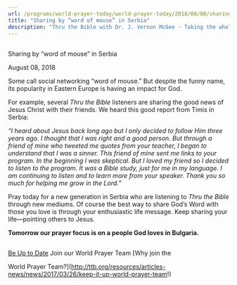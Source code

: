```yaml
---
url: /programs/world-prayer-today/world-prayer-today/2018/08/08/sharing-by-word-of-mouse-in-serbia
title: "Sharing by “word of mouse” in Serbia"
description: "Thru the Bible with Dr. J. Vernon McGee - Taking the whole Word to the whole world"
---
```







## 
 Sharing by “word of mouse” in Serbia


August 08, 2018




Some call social networking “word of mouse.” But despite the funny name, its popularity in Eastern Europe is having an impact for God. 


For example, several *Thru the Bible* listeners are sharing the good news of Jesus Christ with their friends. We heard this good report from Timis in Serbia: 


*“I heard about Jesus back long ago but I only decided to follow Him three years ago. I thought that I was right and a good person. But through a friend of mine who tweeted me quotes from your teacher, I began to understand that I was a sinner. This friend of mine sent me links to your program. In the beginning I was skeptical. But I loved my friend so I decided to listen to the program. It was a Bible study, just for me in my language. I am continuing to listen and to learn more from your speaker. Thank you so much for helping me grow in the Lord.”*


Pray today for a new generation in Serbia who are listening to *Thru the Bible* through new mediums. Of course the best way to share God’s Word with those you love is through your enthusiastic life message. Keep sharing your life—pointing others to Jesus. 


**Tomorrow our prayer focus is on a people God loves in Bulgaria.** 







## 




[Be Up to Date](http://feeds.feedburner.com/WorldPrayerToday "World Prayer Today RSS Feed")
Join our World Prayer Team
[Why join the  

World Prayer Team?](http://ttb.org/resources/articles-news/news/2017/03/26/keep-it-up-world-prayer-team!)




